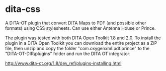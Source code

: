 dita-css
========


A DITA-OT plugin that convert DITA Maps to PDF (and possible other formats) using CSS stylesheets.
Can use either Antenna House or Prince.

The plugin was tested with both DITA Open Toolkit 1.8 and 2.0. To install the plugin in a DITA Open Toolkit you can download the entire project as a ZIP file, then unzip and copy the folder "com.oxygenxml.pdf.prince" to the "DITA-OT-DIR\plugins" folder and run the DITA OT integrator:

http://www.dita-ot.org/1.8/dev_ref/plugins-installing.html